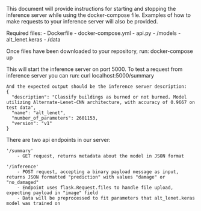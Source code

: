 This document will provide instructions for starting and stopping the inference server while using the docker-compose file. 
Examples of how to make requests to your inference server will also be provided.

Required files:
    - Dockerfile
    - docker-compose.yml
    - api.py
    - /models
        - alt_lenet.keras
    - /data

Once files have been downloaded to your repository, run:
    docker-compose up

This will start the inference server on port 5000. To test a request from inference server you can run:
    curl localhost:5000/summary

    And the expected output should be the inference server description:
    {
      "description": "Classify buildings as burned or not burned. Model utilizing Alternate-Lenet-CNN architecture, with accuracy of 0.9667 on test data",
      "name": "alt_lenet",
      "number_of_parameters": 2601153,
      "version": "v1"
    }


There are two api endpoints in our server:
        
    '/summary'
        - GET request, returns metadata about the model in JSON format
        
    '/inference'
        - POST request, accepting a binary payload message as input, returns JSON formatted "prediction" with values "damage" or "no_damaged"
        - Endpoint uses flask.Request.files to handle file upload, expecting payload in "image" field
        - Data will be preprocessed to fit parameters that alt_lenet.keras model was trained on

    
        
        










